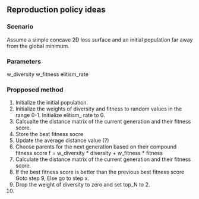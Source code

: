## Reproduction policy ideas
### Scenario
Assume a simple concave 2D loss surface and an initial population far away from the global minimum.
### Parameters
w_diversity
w_fitness
elitism_rate
### Propposed method
1. Initialize the initial population.
2. Initialize the weights of diversity and fitness to random values in the range 0-1. Initialize elitism_  rate to 0.
3. Calcualte the distance matrix of the current generation and their fitness score.
4. Store the best fitness socre
5. Update the average distance value (?)
6. Choose parents for the next generation based on their compound fitness score f = w_diversity * diversity + w_fitness * fitness
7. Calculate the distance matrix of the current generation and their fitness score.
8. If the best fitness score is better than the previous best fitness score Goto step 9, Else go to step x.
9. Drop the weight of diversity to zero and set top_N to 2.
10. 
